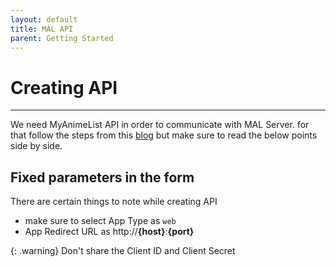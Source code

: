 ```yaml
---
layout: default
title: MAL API
parent: Getting Started
---
```


# Creating API

---

We need MyAnimeList API in order to communicate with MAL Server. for that follow the steps from this [blog](https://myanimelist.net/blog.php?eid=835707) but make sure to read the below points side by side.

## Fixed parameters in the form

There are certain things to note while creating API

-   make sure to select App Type as `web`
-   App Redirect URL as http://**{host}**:**{port}**

{: .warning}
Don't share the Client ID and Client Secret
